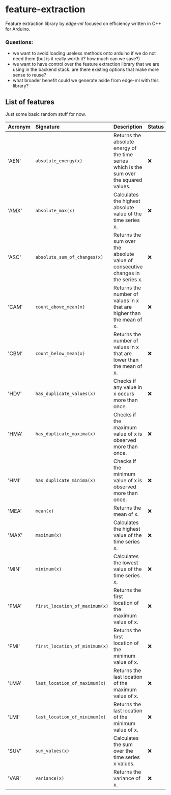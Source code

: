 # feature-extraction
Feature extraction library by _edge-ml_ focused on efficiency written in C++ for Arduino.

### Questions:
- we want to avoid loading useless methods onto arduino if we do not need them (but is it really worth it? how much can we save?)
- we want to have control over the feature extraction library that we are using in the backend stack. are there existing options that make more sense to reuse?
- what broader benefit could we generate aside from edge-ml with this library?

## List of features
Just some basic random stuff for now.

| Acronym   | Signature                      | Description                                                                              | Status  |
| :-------- | :----------------------------- | :--------------------------------------------------------------------------------------- | :-----  |
|  'AEN'    | `absolute_energy(x)`           | Returns the absolute energy of the time series which is the sum over the squared values. | ❌     |
|  'AMX'    | `absolute_max(x)`              | Calculates the highest absolute value of the time series x.                              | ❌     |
|  'ASC'    | `absolute_sum_of_changes(x)`   | Returns the sum over the absolute value of consecutive changes in the series x.          | ❌     |
|  'CAM'    | `count_above_mean(x)`          | Returns the number of values in x that are higher than the mean of x.                    | ❌     |
|  'CBM'    | `count_below_mean(x)`          | Returns the number of values in x that are lower than the mean of x.                     | ❌     |
|  'HDV'    | `has_duplicate_values(x)`      | Checks if any value in x occurs more than once.                                          | ❌     |
|  'HMA'    | `has_duplicate_maxima(x)`      | Checks if the maximum value of x is observed more than once.                             | ❌     |
|  'HMI'    | `has_duplicate_minima(x)`      | Checks if the minimum value of x is observed more than once.                             | ❌     |
|  'MEA'    | `mean(x)`                      | Returns the mean of x.                                                                   | ❌     |
|  'MAX'    | `maximum(x)`                   | Calculates the highest value of the time series x.                                       | ❌     |
|  'MIN'    | `minimum(x)`                   | Calculates the lowest value of the time series x.                                        | ❌     |
|  'FMA'    | `first_location_of_maximum(x)` | Returns the first location of the maximum value of x.                                    | ❌     |
|  'FMI'    | `first_location_of_minimum(x)` | Returns the first location of the minimum value of x.                                    | ❌     |
|  'LMA'    | `last_location_of_maximum(x)`  | Returns the last location of the maximum value of x.                                     | ❌     |
|  'LMI'    | `last_location_of_minimum(x)`  | Returns the last location of the minimum value of x.                                     | ❌     |
|  'SUV'    | `sum_values(x)`                | Calculates the sum over the time series x values.                                        | ❌     |
|  'VAR'    | `variance(x)  `                | Returns the variance of x.                                                               | ❌     |
